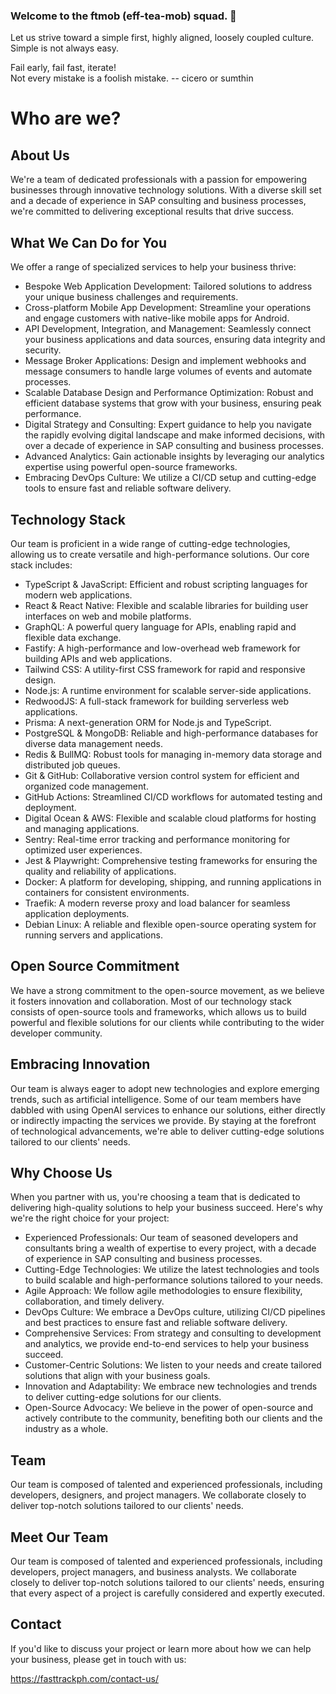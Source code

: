 ### Welcome to the ftmob (eff-tea-mob) squad. 👋

Let us strive toward a simple first, highly aligned, loosely coupled culture. Simple is not always easy.

Fail early, fail fast, iterate!   
Not every mistake is a foolish mistake. -- cicero or sumthin


# Who are we?

## About Us

We're a team of dedicated professionals with a passion for empowering businesses through innovative technology solutions. With a diverse skill set and a decade of experience in SAP consulting and business processes, we're committed to delivering exceptional results that drive success.

## What We Can Do for You

We offer a range of specialized services to help your business thrive:

- Bespoke Web Application Development: Tailored solutions to address your unique business challenges and requirements.
- Cross-platform Mobile App Development: Streamline your operations and engage customers with native-like mobile apps for Android.
- API Development, Integration, and Management: Seamlessly connect your business applications and data sources, ensuring data integrity and security.
- Message Broker Applications: Design and implement webhooks and message consumers to handle large volumes of events and automate processes.
- Scalable Database Design and Performance Optimization: Robust and efficient database systems that grow with your business, ensuring peak performance.
- Digital Strategy and Consulting: Expert guidance to help you navigate the rapidly evolving digital landscape and make informed decisions, with over a decade of experience in SAP consulting and business processes.
- Advanced Analytics: Gain actionable insights by leveraging our analytics expertise using powerful open-source frameworks.
- Embracing DevOps Culture: We utilize a CI/CD setup and cutting-edge tools to ensure fast and reliable software delivery.


## Technology Stack

Our team is proficient in a wide range of cutting-edge technologies, allowing us to create versatile and high-performance solutions. Our core stack includes:

- TypeScript & JavaScript: Efficient and robust scripting languages for modern web applications.
- React & React Native: Flexible and scalable libraries for building user interfaces on web and mobile platforms.
- GraphQL: A powerful query language for APIs, enabling rapid and flexible data exchange.
- Fastify: A high-performance and low-overhead web framework for building APIs and web applications.
- Tailwind CSS: A utility-first CSS framework for rapid and responsive design.
- Node.js: A runtime environment for scalable server-side applications.
- RedwoodJS: A full-stack framework for building serverless web applications.
- Prisma: A next-generation ORM for Node.js and TypeScript.
- PostgreSQL & MongoDB: Reliable and high-performance databases for diverse data management needs.
- Redis & BullMQ: Robust tools for managing in-memory data storage and distributed job queues.
- Git & GitHub: Collaborative version control system for efficient and organized code management.
- GitHub Actions: Streamlined CI/CD workflows for automated testing and deployment.
- Digital Ocean & AWS: Flexible and scalable cloud platforms for hosting and managing applications.
- Sentry: Real-time error tracking and performance monitoring for optimized user experiences.
- Jest & Playwright: Comprehensive testing frameworks for ensuring the quality and reliability of applications.
- Docker: A platform for developing, shipping, and running applications in containers for consistent environments.
- Traefik: A modern reverse proxy and load balancer for seamless application deployments.
- Debian Linux: A reliable and flexible open-source operating system for running servers and applications.

## Open Source Commitment

We have a strong commitment to the open-source movement, as we believe it fosters innovation and collaboration. Most of our technology stack consists of open-source tools and frameworks, which allows us to build powerful and flexible solutions for our clients while contributing to the wider developer community.

## Embracing Innovation

Our team is always eager to adopt new technologies and explore emerging trends, such as artificial intelligence. Some of our team members have dabbled with using OpenAI services to enhance our solutions, either directly or indirectly impacting the services we provide. By staying at the forefront of technological advancements, we're able to deliver cutting-edge solutions tailored to our clients' needs.

## Why Choose Us
When you partner with us, you're choosing a team that is dedicated to delivering high-quality solutions to help your business succeed. Here's why we're the right choice for your project:

- Experienced Professionals: Our team of seasoned developers and consultants bring a wealth of expertise to every project, with a decade of experience in SAP consulting and business processes.
- Cutting-Edge Technologies: We utilize the latest technologies and tools to build scalable and high-performance solutions tailored to your needs.
- Agile Approach: We follow agile methodologies to ensure flexibility, collaboration, and timely delivery.
- DevOps Culture: We embrace a DevOps culture, utilizing CI/CD pipelines and best practices to ensure fast and reliable software delivery.
- Comprehensive Services: From strategy and consulting to development and analytics, we provide end-to-end services to help your business succeed.
- Customer-Centric Solutions: We listen to your needs and create tailored solutions that align with your business goals.
- Innovation and Adaptability: We embrace new technologies and trends to deliver cutting-edge solutions for our clients.
- Open-Source Advocacy: We believe in the power of open-source and actively contribute to the community, benefiting both our clients and the industry as a whole.

## Team

Our team is composed of talented and experienced professionals, including developers, designers, and project managers. We collaborate closely to deliver top-notch solutions tailored to our clients' needs.

## Meet Our Team
Our team is composed of talented and experienced professionals, including developers, project managers, and business analysts. We collaborate closely to deliver top-notch solutions tailored to our clients' needs, ensuring that every aspect of a project is carefully considered and expertly executed.

## Contact

If you'd like to discuss your project or learn more about how we can help your business, please get in touch with us:

https://fasttrackph.com/contact-us/

